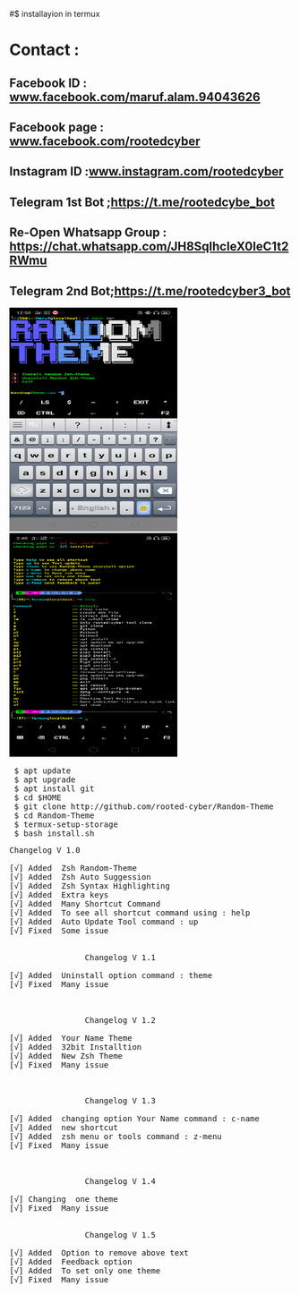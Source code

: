#$ installayion in termux
# Contact :
 
 ## Facebook ID : <b>www.facebook.com/maruf.alam.94043626</b>
 
 ## Facebook page : <b>www.facebook.com/rootedcyber</b>
 
 ## Instagram ID :<b>www.instagram.com/rootedcyber</b>

 ## Telegram 1st Bot ;<b>https://t.me/rootedcybe_bot</b>
 
 ## Re-Open Whatsapp Group : https://chat.whatsapp.com/JH8SqlhcIeX0IeC1t2RWmu
 
 ## Telegram 2nd Bot;<b>https://t.me/rootedcyber3_bot</b>
 


<img src="https://github.com/rooted-cyber/Random-Theme/raw/main/images/random-theme.png" style="width:300px;height:400px;">
<img src="https://github.com/rooted-cyber/Random-Theme/raw/main/images/random2.png" style="width:300px;height:400px;">

<pre>
 $ apt update
 $ apt upgrade
 $ apt install git
 $ cd $HOME
 $ git clone http://github.com/rooted-cyber/Random-Theme
 $ cd Random-Theme
 $ termux-setup-storage
 $ bash install.sh</pre>
 
 
<pre>
Changelog V 1.0

[√] Added  Zsh Random-Theme
[√] Added  Zsh Auto Suggession
[√] Added  Zsh Syntax Highlighting
[√] Added  Extra keys
[√] Added  Many Shortcut Command
[√] Added  To see all shortcut command using : help
[√] Added  Auto Update Tool command : up
[√] Fixed  Some issue


                Changelog V 1.1

[√] Added  Uninstall option command : theme
[√] Fixed  Many issue



                Changelog V 1.2

[√] Added  Your Name Theme
[√] Added  32bit Installtion
[√] Added  New Zsh Theme
[√] Fixed  Many issue



                Changelog V 1.3

[√] Added  changing option Your Name command : c-name
[√] Added  new shortcut
[√] Added  zsh menu or tools command : z-menu
[√] Fixed  Many issue



                Changelog V 1.4

[√] Changing  one theme
[√] Fixed  Many issue


                Changelog V 1.5

[√] Added  Option to remove above text
[√] Added  Feedback option
[√] Added  To set only one theme
[√] Fixed  Many issue
 
 
 
</pre>
